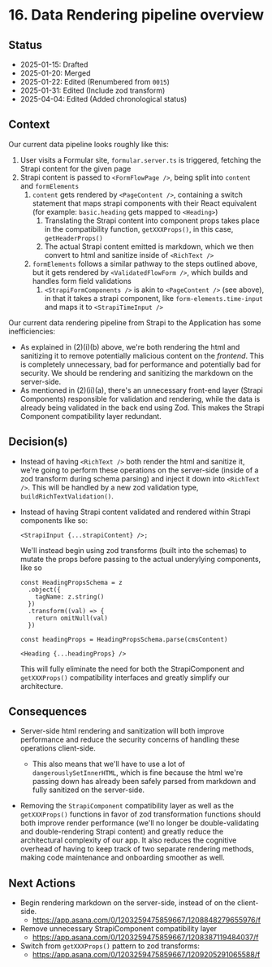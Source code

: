 # 16. Data Rendering pipeline overview

## Status

- 2025-01-15: Drafted
- 2025-01-20: Merged
- 2025-01-22: Edited (Renumbered from `0015`)
- 2025-01-31: Edited (Include zod transform)
- 2025-04-04: Edited (Added chronological status)

## Context

Our current data pipeline looks roughly like this:

1. User visits a Formular site, `formular.server.ts` is triggered, fetching the Strapi content for the given page
2. Strapi content is passed to `<FormFlowPage />`, being split into `content` and `formElements`
   1. `content` gets rendered by `<PageContent />`, containing a switch statement that maps strapi components with their React equivalent (for example: `basic.heading` gets mapped to `<Heading>`)
      1. Translating the Strapi content into component props takes place in the compatibility function, `getXXXProps()`, in this case, `getHeaderProps()`
      2. The actual Strapi content emitted is markdown, which we then convert to html and sanitize inside of `<RichText />`
   2. `formElements` follows a similar pathway to the steps outlined above, but it gets rendered by `<ValidatedFlowForm />`, which builds and handles form field validations
      1. `<StrapiFormComponents />` is akin to `<PageContent />` (see above), in that it takes a strapi component, like `form-elements.time-input` and maps it to `<StrapiTimeInput />`

Our current data rendering pipeline from Strapi to the Application has some inefficiencies:

- As explained in (2)(i)(b) above, we're both rendering the html and sanitizing it to remove potentially malicious content on the _frontend_. This is completely unnecessary, bad for performance and potentially bad for security. We should be rendering and sanitizing the markdown on the server-side.
- As mentioned in (2)(ii)(a), there's an unnecessary front-end layer (Strapi Components) responsible for validation and rendering, while the data is already being validated in the back end using Zod. This makes the Strapi Component compatibility layer redundant.

## Decision(s)

- Instead of having `<RichText />` both render the html and sanitize it, we're going to perform these operations on the server-side (inside of a zod transform during schema parsing) and inject it down into `<RichText />`. This will be handled by a new zod validation type, `buildRichTextValidation()`.

- Instead of having Strapi content validated and rendered within Strapi components like so:

  ```
  <StrapiInput {...strapiContent} />;
  ```

  We'll instead begin using zod transforms (built into the schemas) to mutate the props before passing to the actual underylying components, like so

  ```
  const HeadingPropsSchema = z
    .object({
      tagName: z.string()
    })
    .transform((val) => {
      return omitNull(val)
    })

  const headingProps = HeadingPropsSchema.parse(cmsContent)

  <Heading {...headingProps} />
  ```

  This will fully eliminate the need for both the StrapiComponent and `getXXXProps()` compatibility interfaces and greatly simplify our architecture.

## Consequences

- Server-side html rendering and sanitization will both improve performance and reduce the security concerns of handling these operations client-side.
  - This also means that we'll have to use a lot of `dangerouslySetInnerHTML`, which is fine because the html we're passing down has already been safely parsed from markdown and fully sanitized on the server-side.

- Removing the `StrapiComponent` compatibility layer as well as the `getXXXProps()` functions in favor of zod transformation functions should both improve render performance (we'll no longer be double-validating and double-rendering Strapi content) and greatly reduce the architectural complexity of our app. It also reduces the cognitive overhead of having to keep track of two separate rendering methods, making code maintenance and onboarding smoother as well.

## Next Actions

- Begin rendering markdown on the server-side, instead of on the client-side.
  - https://app.asana.com/0/1203259475859667/1208848279655976/f
- Remove unnecessary StrapiComponent compatibility layer
  - https://app.asana.com/0/1203259475859667/1208387119484037/f
- Switch from `getXXXProps()` pattern to zod transforms:
  - https://app.asana.com/0/1203259475859667/1209205291065588/f

